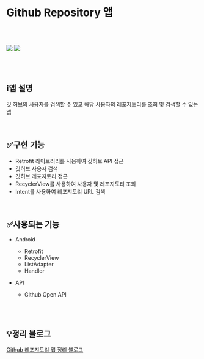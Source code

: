 # Github Repository 앱

<br>
<br>

<img src="https://user-images.githubusercontent.com/91411447/224636403-4665e0e0-a2ba-4f3c-8be2-6a7e671f9683.jpg" /> <img src="https://user-images.githubusercontent.com/91411447/224636412-9d5b534d-233d-4822-a7cb-8c3224a50f35.jpg" />

<br>
<br>

## ℹ️앱 설명

깃 허브의 사용자를 검색할 수 있고 해당 사용자의 레포지토리를 조회 및 검색할 수 있는 앱

<br>

## ✅구현 기능

* Retrofit 라이브러리를 사용하여 깃허브 API 접근
* 깃허브 사용자 검색
* 깃허브 레포지토리 접근
* RecyclerView를 사용하여 사용자 및 레포지토리 조회
* Intent를 사용하여 레포지토리 URL 검색

<br>

## ✅사용되는 기능

* Android
    * Retrofit
    * RecyclerView
    * ListAdapter
    * Handler
    
* API
    * Github Open API
  
<br>
<br>

## 💡정리 블로그
[Github 레포지토리 앱 정리 블로그](https://becomeproo.github.io/android/Android-Part2-Github-Repository-%EC%95%B1/)
